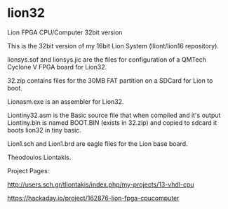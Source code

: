 # lion32
Lion FPGA CPU/Computer 32bit version

This is the 32bit version of my 16bit Lion System (lliont/lion16 repository).

lionsys.sof and lionsys.jic are the files for configuration of a QMTech Cyclone V FPGA board for Lion32.

32.zip contains files for the 30MB FAT partition on a SDCard for Lion to boot.

Lionasm.exe is an assembler for Lion32. 

Liontiny32.asm is the Basic source file that when compiled and it's output Liontiny.bin is named BOOT.BIN (exists in 32.zip) and copied to sdcard it boots lion32 in tiny basic.

Lion1.sch and Lion1.brd are eagle files for the Lion base board.

Theodoulos Liontakis.

Project Pages:

http://users.sch.gr/tliontakis/index.php/my-projects/13-vhdl-cpu

https://hackaday.io/project/162876-lion-fpga-cpucomputer


